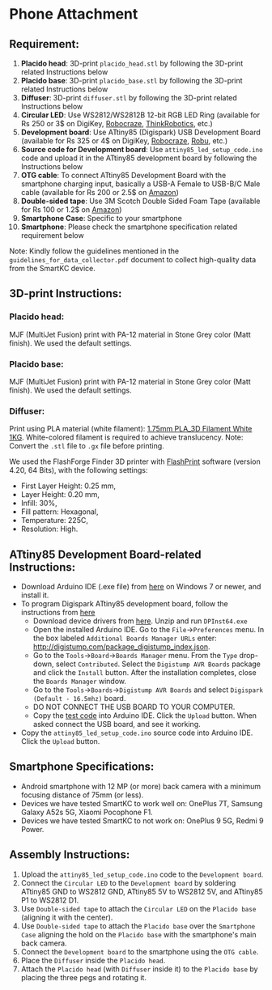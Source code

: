 # Phone Attachment

## Requirement:
1. **Placido head**: 3D-print `placido_head.stl` by following the 3D-print related Instructions below
2. **Placido base**: 3D-print `placido_base.stl` by following the 3D-print related Instructions below
3. **Diffuser**: 3D-print `diffuser.stl` by following the 3D-print related Instructions below
4. **Circular LED**: Use WS2812/WS2812B 12-bit RGB LED Ring (available for Rs 250 or 3$ on DigiKey, [Robocraze](https://robocraze.com/products/ws2812-12-bit-rgb-led-round), [ThinkRobotics](https://thinkrobotics.in/products/ws2812-5050-rgb-led-ring), etc.)
5. **Development board**: Use ATtiny85 (Digispark) USB Development Board (available for Rs 325 or 4$ on DigiKey, [Robocraze](https://robocraze.com/products/attiny85-usb-development-board), [Robu](https://robu.in/product/attiny85-usb-development-board/), etc.)
6. **Source code for Development board**: Use `attiny85_led_setup_code.ino` code and upload it in the ATtiny85 development board by following the Instructions below
7. **OTG cable**: To connect ATtiny85 Development Board with the smartphone charging input, basically a USB-A Female to USB-B/C Male cable (available for Rs 200 or 2.5$ on [Amazon](https://www.amazon.in/gp/product/B012V56C8K))
8. **Double-sided tape**: Use 3M Scotch Double Sided Foam Tape (available for Rs 100 or 1.2$ on [Amazon](https://www.amazon.in/gp/product/B00N1U9AJS/))
9. **Smartphone Case**: Specific to your smartphone
10. **Smartphone**: Please check the smartphone specification related requirement below

Note: Kindly follow the guidelines mentioned in the `guidelines_for_data_collector.pdf` document to collect high-quality data from the SmartKC device.

## 3D-print Instructions:

### Placido head:
MJF (MultiJet Fusion) print with PA-12 material in Stone Grey color (Matt finish). We used the default settings.

### Placido base:
MJF (MultiJet Fusion) print with PA-12 material in Stone Grey color (Matt finish). We used the default settings.

### Diffuser:
Print using PLA material (white filament): [1.75mm PLA_3D Filament White 1KG](https://robu.in/product/esun-pla-1-75mm-3d-printing-filament-1kg-white/). White-colored filament is required to achieve translucency. Note: Convert the `.stl` file to `.gx` file before printing.

We used the FlashForge Finder 3D printer with [FlashPrint](https://flashforge-usa.com/pages/download) software (version 4.20, 64 Bits), with the following settings: 
* First Layer Height: 0.25 mm, 
* Layer Height: 0.20 mm, 
* Infill: 30%, 
* Fill pattern: Hexagonal, 
* Temperature: 225C,
* Resolution: High.

## ATtiny85 Development Board-related Instructions:
* Download Arduino IDE (.exe file) from [here](https://www.arduino.cc/en/software) on Windows 7 or newer, and install it.
* To program Digispark ATtiny85 development board, follow the instructions from [here](http://digistump.com/wiki/digispark/tutorials/connecting)
  * Download device drivers from [here](https://github.com/digistump/DigistumpArduino/releases/download/1.6.7/Digistump.Drivers.zip). Unzip and run `DPInst64.exe`
  * Open the installed Arduino IDE. Go to the `File`→`Preferences` menu. In the box labeled `Additional Boards Manager URLs` enter: http://digistump.com/package_digistump_index.json.
  * Go to the `Tools`→`Board`→`Boards Manager` menu. From the `Type` drop-down, select `Contributed`. Select the `Digistump AVR Boards` package and click the `Install` button. After the installation completes, close the `Boards Manager` window.
  * Go to the `Tools`→`Boards`→`Digistump AVR Boards` and select `Digispark (Default - 16.5mhz)` board.
  * DO NOT CONNECT THE USB BOARD TO YOUR COMPUTER.
  * Copy the [test code](http://digistump.com/wiki/digispark/tutorials/connecting) into Arduino IDE. Click the `Upload` button. When asked connect the USB board, and see it working.
* Copy the `attiny85_led_setup_code.ino` source code into Arduino IDE. Click the `Upload` button. 

## Smartphone Specifications:
* Android smartphone with 12 MP (or more) back camera with a minimum focusing distance of 75mm (or less).
* Devices we have tested SmartKC to work well on: OnePlus 7T, Samsung Galaxy A52s 5G, Xiaomi Pocophone F1.
* Devices we have tested SmartKC to not work on: OnePlus 9 5G, Redmi 9 Power.

## Assembly Instructions:
1. Upload the `attiny85_led_setup_code.ino` code to the `Development board`.
2. Connect the `Circular LED` to the `Development board` by soldering ATtiny85 GND to WS2812 GND, ATtiny85 5V to WS2812 5V, and ATtiny85 P1 to WS2812 D1.
3. Use `Double-sided tape` to attach the `Circular LED` on the `Placido base` (aligning it with the center).
4. Use `Double-sided tape` to attach the `Placido base` over the `Smartphone Case` aligning the hold on the `Placido base` with the smartphone's main back camera.
5. Connect the `Development board` to the smartphone using the `OTG cable`.
6. Place the `Diffuser` inside the `Placido head`.
7. Attach the `Placido head` (with `Diffuser` inside it) to the `Placido base` by placing the three pegs and rotating it.
